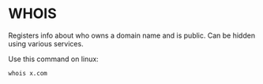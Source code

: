 # WHOIS

Registers info about who owns a domain name and is public. Can be hidden using various services.

Use this command on linux:
```shell
whois x.com
```